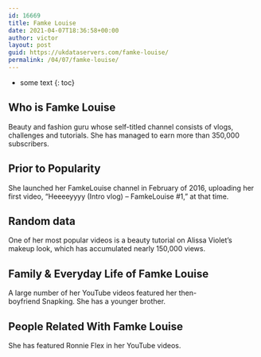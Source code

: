 ```yaml
---
id: 16669
title: Famke Louise
date: 2021-04-07T18:36:58+00:00
author: victor
layout: post
guid: https://ukdataservers.com/famke-louise/
permalink: /04/07/famke-louise/
---
```


* some text
{: toc}


## Who is Famke Louise



Beauty and fashion guru whose self-titled channel consists of vlogs, challenges and tutorials. She has managed to earn more than 350,000 subscribers.

                
                
                
## Prior to Popularity



She launched her FamkeLouise channel in February of 2016, uploading her first video, &#8220;Heeeeyyyy (Intro vlog) &#8211; FamkeLouise #1,&#8221; at that time.

                
                
                
## Random data



One of her most popular videos is a beauty tutorial on Alissa Violet&#8217;s makeup look, which has accumulated nearly 150,000 views.

                
                
                
## Family & Everyday Life of Famke Louise



A large number of her YouTube videos featured her then-boyfriend Snapking. She has a younger brother.

                
                
                
## People Related With Famke Louise



She has featured Ronnie Flex in her YouTube videos. 

                
              
            
          
          
          